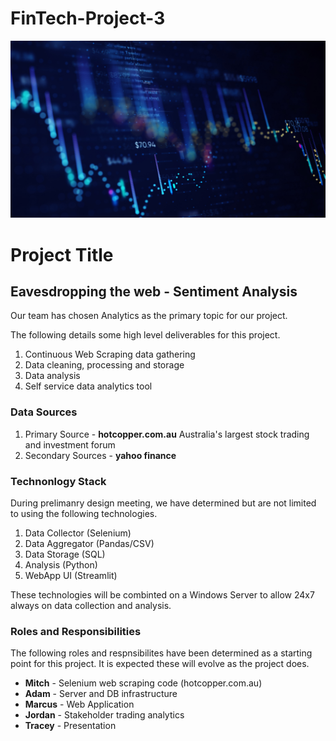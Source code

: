 # FinTech-Project-3

![](https://github.com/apfreeman/FinTech-Project-3/blob/main/Images/How-Data-Analytics.jpg?raw=true)

# Project Title
## Eavesdropping the web - Sentiment Analysis

Our team has chosen Analytics as the primary topic for our project. 

The following details some high level deliverables for this project.

1. Continuous Web Scraping data gathering
2. Data cleaning, processing and storage
3. Data analysis 
4. Self service data analytics tool

### Data Sources 

1. Primary Source - **hotcopper.com.au** Australia's largest stock  trading and investment forum
2. Secondary Sources - **yahoo finance**

### Technonlogy Stack

During prelimanry design meeting, we have determined but are not limited to using the following technologies. 

1. Data Collector (Selenium)
2. Data Aggregator (Pandas/CSV)
3. Data Storage (SQL)
4. Analysis (Python)
5. WebApp UI (Streamlit)

These technologies will be combinted on a Windows Server to allow 24x7 always on data collection and analysis. 

### Roles and Responsibilities

The following roles and respnsibilites have been determined as a starting point for this project. It is expected these will evolve as the project does. 

- **Mitch** - Selenium web scraping code (hotcopper.com.au)
- **Adam** - Server and DB infrastructure
- **Marcus** - Web Application
- **Jordan** - Stakeholder trading analytics
- **Tracey** - Presentation



